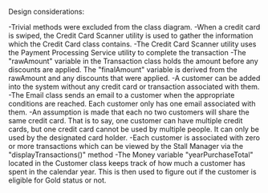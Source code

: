 Design considerations:

-Trivial methods were excluded from the class diagram.
-When a credit card is swiped, the Credit Card Scanner utility is used to gather the information which the Credit Card class contains.
-The Credit Card Scanner utility uses the Payment Processing Service utility to complete the transaction
-The "rawAmount" variable in the Transaction class holds the amount before any discounts are applied. The "finalAmount" variable is derived from the rawAmount and any discounts that were applied.
-A customer can be added into the system without any credit card or transaction associated with them.
-The Email class sends an email to a customer when the appropriate conditions are reached.  Each customer only has one email associated with them.
-An assumption is made that each no two customers will share the same credit card. That is to say, one customer can have multiple credit cards, but one credit card cannot be used by multiple people.  It can only be used by the designated card holder.
-Each customer is associated with zero or more transactions which can be viewed by the Stall Manager via the "displayTransactions()" method
-The Money variable "yearPurchaseTotal" located in the Customer class keeps track of how much a customer has spent in the calendar year. This is then used to figure out if the customer is eligible for Gold status or not.